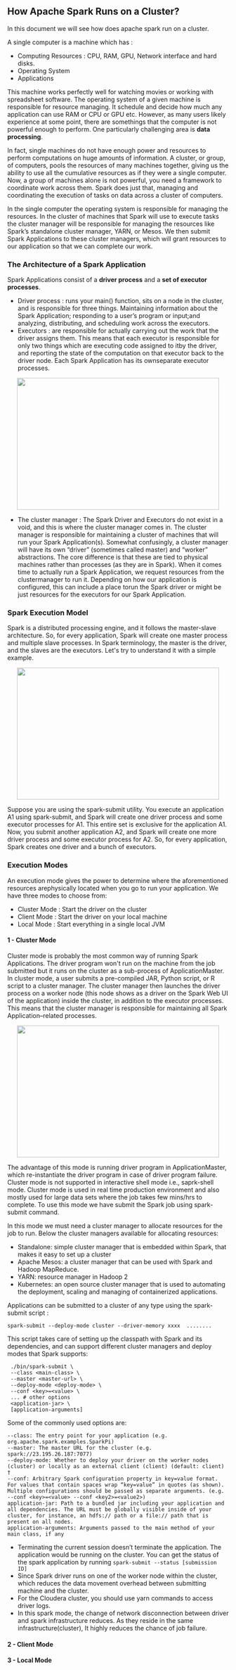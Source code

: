 How Apache Spark Runs on a Cluster? 
------

In this document we will see how does apache spark run on a cluster. 

A single computer is a machine which has : 
- Computing Resources : CPU, RAM, GPU, Network interface and hard disks. 
- Operating System 
- Applications

This machine works perfectly well for watching movies or working with spreadsheet software. The operating system of a given machine is responsible for resource managing. 
It schedule and decide how much any application can use RAM or CPU or GPU etc. However, as many users likely experience at some point, there are somethings 
that the computer is not powerful enough to perform. One particularly challenging area is **data processing**. 

In fact, single machines do not have enough power and resources to perform computations on huge amounts of information. A cluster, or group, of computers, pools the 
resources of many machines together, giving us the ability to use all the cumulative resources as if they were a single computer. Now, a group of machines alone is not 
powerful, you need a framework to coordinate work across them. Spark does just that, managing and coordinating the execution of tasks on data across a cluster of 
computers.

In the single computer the operating system is responsible for managing the resources. In the cluster of machines that Spark will use to execute tasks the cluster manager 
will be responsible for managing the resources like Spark’s standalone cluster manager, YARN, or Mesos. We then submit Spark Applications to these cluster managers, 
which will grant resources to our application so that we can complete our work.


### The Architecture of a Spark Application
Spark Applications consist of a **driver process** and a **set of executor processes**.
- Driver process : runs your main() function, sits on a node in the cluster, and is responsible for three things. Maintaining information about the Spark Application; 
responding to a user’s program or input;and analyzing, distributing, and scheduling work across the executors.
- Executors : are responsible for actually carrying out the work that the driver assigns them. This means that each executor is responsible for only two things which are
executing code assigned to itby the driver, and reporting the state of the computation on that executor back to the driver node. Each Spark Application has its ownseparate 
executor processes.

<p align="center">
  <img width="460" height="300" src="Img/Application1.PNG">
</p>


- The cluster manager : The Spark Driver and Executors do not exist in a void, and this is where the cluster manager comes in. The cluster manager is responsible 
for maintaining a cluster of machines that will run your Spark Application(s). Somewhat confusingly, a cluster manager will have its own “driver” (sometimes called 
master) and “worker” abstractions. The core difference is that these are tied to physical machines rather than processes (as they are in Spark).
When it comes time to actually run a Spark Application, we request resources from the clustermanager to run it. Depending on how our application is configured, 
this can include a place torun the Spark driver or might be just resources for the executors for our Spark Application.


### Spark Execution Model
Spark is a distributed processing engine, and it follows the master-slave architecture. So, for every application, Spark will create one master process and multiple slave processes. In Spark terminology, the master is the driver, and the slaves are the executors. Let's try to understand it with a simple example. 

<p align="center">
  <img width="460" height="300" src="Img/SparkExecutionModel.PNG">
</p>

Suppose you are using the spark-submit utility. You execute an application A1 using spark-submit, and Spark will create one driver process and some executor processes for A1. This entire set is exclusive for the application A1.
Now, you submit another application A2, and Spark will create one more driver process and some executor process for A2. So, for every application, Spark creates one driver and a bunch of executors. 

### Execution Modes
An execution mode gives the power to determine where the aforementioned resources arephysically located when you go to run your application. 
We have three modes to choose from:
- Cluster Mode : Start the driver on the cluster
- Client Mode : Start the driver on your local machine
- Local Mode : Start everything in a single local JVM 


#### 1 - Cluster Mode
Cluster mode is probably the most common way of running Spark Applications. The driver program won't run on the machine from the job submitted but it runs on the 
cluster as a sub-process of ApplicationMaster. In cluster mode, a user submits a pre-compiled JAR, Python script, or R script to a cluster manager. The cluster manager then launches the driver process on a worker node (this node shows as a driver on the Spark Web UI of the application) inside the cluster, in addition to the executor processes. This means that the cluster manager is responsible for maintaining all Spark Application–related processes. 

<p align="center">
  <img width="460" height="300" src="Img/ClusterMode.PNG">
</p>

The advantage of this mode is running driver program in ApplicationMaster, which re-instantiate the driver program in case of driver program failure. Cluster mode is not supported in interactive shell mode i.e., saprk-shell mode. Cluster mode is used in real time production environment and also mostly used for large data sets where the job takes few mins/hrs to complete. To use this mode we have submit the Spark job using spark-submit command.

In this mode we must need a cluster manager to allocate resources for the job to run. Below the cluster managers available for allocating resources:

- Standalone: simple cluster manager that is embedded within Spark, that makes it easy to set up a cluster
- Apache Mesos: a cluster manager that can be used with Spark and Hadoop MapReduce.
- YARN: resource manager in Hadoop 2
- Kubernetes: an open source cluster manager that is used to automating the deployment, scaling and managing of containerized applications.

 
 Applications can be submitted to a cluster of any type using the spark-submit script :
  ```
  spark-submit --deploy-mode cluster --driver-memory xxxx  ........
  ```
This script takes care of setting up the classpath with Spark and its dependencies, and can support different cluster managers and deploy modes that Spark supports:
 ```
  ./bin/spark-submit \
  --class <main-class> \
  --master <master-url> \
  --deploy-mode <deploy-mode> \
  --conf <key>=<value> \
  ... # other options
  <application-jar> \
  [application-arguments]
  ```
  
 Some of the commonly used options are:
 
    --class: The entry point for your application (e.g. org.apache.spark.examples.SparkPi)
    --master: The master URL for the cluster (e.g. spark://23.195.26.187:7077)
    --deploy-mode: Whether to deploy your driver on the worker nodes (cluster) or locally as an external client (client) (default: client) †
    --conf: Arbitrary Spark configuration property in key=value format. For values that contain spaces wrap “key=value” in quotes (as shown). Multiple configurations should be passed as separate arguments. (e.g. --conf <key>=<value> --conf <key2>=<value2>)
    application-jar: Path to a bundled jar including your application and all dependencies. The URL must be globally visible inside of your cluster, for instance, an hdfs:// path or a file:// path that is present on all nodes.
    application-arguments: Arguments passed to the main method of your main class, if any

- Terminating the current session doesn’t terminate the application. The application would be running on the cluster. You can get the status of the spark application by running ```spark-submit --status [submission ID] ```
- Since Spark driver runs on one of the worker node within the cluster, which reduces the data movement overhead between submitting machine and the cluster.
- For the Cloudera cluster, you should use yarn commands to access driver logs.
- In this spark mode, the change of network disconnection between driver and spark infrastructure reduces. As they reside in the same infrastructure(cluster), It highly reduces the chance of job failure.
    
#### 2 - Client Mode


#### 3 - Local Mode
